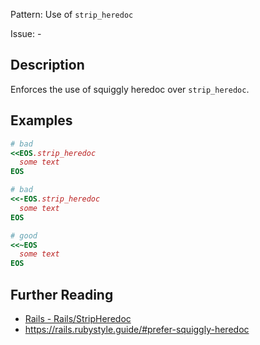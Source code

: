 Pattern: Use of `strip_heredoc`

Issue: -

## Description

Enforces the use of squiggly heredoc over `strip_heredoc`.

## Examples

```ruby
# bad
<<EOS.strip_heredoc
  some text
EOS

# bad
<<-EOS.strip_heredoc
  some text
EOS

# good
<<~EOS
  some text
EOS
```

## Further Reading

* [Rails - Rails/StripHeredoc](https://docs.rubocop.org/rubocop-rails/cops_rails.html#railsstripheredoc)
* https://rails.rubystyle.guide/#prefer-squiggly-heredoc